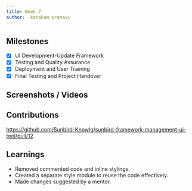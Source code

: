```yaml
---
title: Week 7
author:  katakam pranavi
---
```


## Milestones
- [X] UI Development-Update Framework
- [X] Testing and Quality Assurance
- [x] Deployment and User Training 
- [X] Final Testing and Project Handover

## Screenshots / Videos 

## Contributions
https://github.com/Sunbird-Knowlg/sunbird-framework-management-ui-tool/pull/12

## Learnings
- Removed commented code and inline stylings.
- Created a separate style module to reuse the code effectively.
- Made changes suggested by a mentor.
